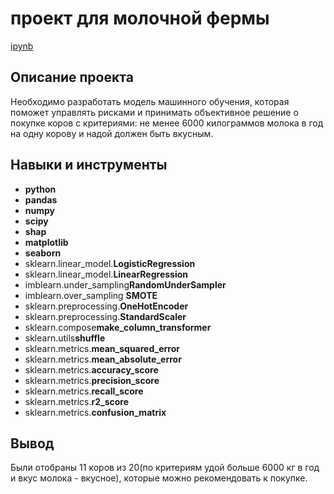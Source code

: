 # проект для молочной фермы


[ipynb](https://github.com/evrab222/My_projects/blob/master/Проект%20для%20молочной%20фермы/P5_Portfolio.ipynb)

## Описание проекта

Необходимо разработать модель машинного обучения, которая поможет управлять рисками и принимать объективное решение о покупке коров с критериями: не менее 6000 килограммов молока в год на одну корову и надой должен быть вкусным.



## Навыки и инструменты

- **python**
- **pandas**
- **numpy**
- **scipy**
- **shap**
- **matplotlib**
- **seaborn**
- sklearn.linear_model.**LogisticRegression**
- sklearn.linear_model.**LinearRegression**
- imblearn.under_sampling**RandomUnderSampler**
- imblearn.over_sampling **SMOTE**
- sklearn.preprocessing.**OneHotEncoder**
- sklearn.preprocessing.**StandardScaler**
- sklearn.compose**make_column_transformer**
- sklearn.utils**shuffle**
- sklearn.metrics.**mean_squared_error**
- sklearn.metrics.**mean_absolute_error**
- sklearn.metrics.**accuracy_score**
- sklearn.metrics.**precision_score**
- sklearn.metrics.**recall_score**
- sklearn.metrics.**r2_score**
- sklearn.metrics.**confusion_matrix**


## Вывод

Были отобраны 11 коров из 20(по критериям удой больше 6000 кг в год и вкус молока - вкусное), которые можно рекомендовать к покупке.